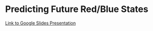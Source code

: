 # Predicting Future Red/Blue States

[Link to Google Slides Presentation](https://docs.google.com/presentation/d/1Fi2ku2yF1nq2R5zSuyaotLsO4VyYtfnHJCpFY3X6e9w/edit?usp=sharing)
